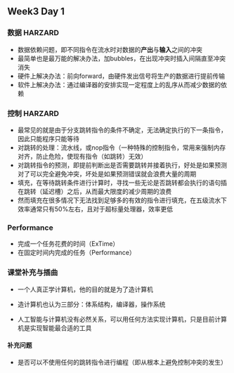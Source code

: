 ## Week3 Day 1



### 数据 HARZARD



- 数据依赖问题，即不同指令在流水时对数据的**产出**与**输入**之间的冲突
- 最简单也是最万能的解决办法，加bubbles，在出现冲突时插入间隔直至冲突消失
- 硬件上解决办法：前向forward，由硬件发出信号将生产的数据进行提前传输
- 软件上解决办法：通过编译器的安排实现一定程度上的乱序从而减少数据的依赖



### 控制 HARZARD



- 最常见的就是由于分支跳转指令的条件不确定，无法确定执行的下一条指令，因此只能程序只能等待
- 对跳转的处理：流水线，或nop指令（一种特殊的控制指令，常用来强制内存对齐，防止危险，使现有指令（如跳转）无效）
- 对跳转指令的预测，即提前判断出是否需要跳转并接着执行，好处是如果预测对了可以完全避免冲突，坏处是如果预测错误就会浪费大量的周期
- 填充，在等待跳转条件进行计算时，寻找一些无论是否跳转都会执行的语句插在跳转（延迟槽）之后，从而最大限度的减少周期的浪费
- 然而填充在很多情况下无法找到足够多的有效的指令进行填充，在五级流水下效率通常只有50%左右，且对于超标量处理器，效率更低



### Performance

- 完成一个任务花费的时间（ExTime）
- 在固定时间内完成的任务（Performance）



### 课堂补充与插曲



- 一个人真正学计算机，他的目的就是为了造计算机

- 造计算机也认为三部分：体系结构，编译器，操作系统

- 人工智能与计算机没有必然关系，可以用任何方法实现计算机，只是目前计算机是实现智能最合适的工具

  

#### 补充问题



- 是否可以不使用任何的跳转指令进行编程（即从根本上避免控制冲突的发生）
